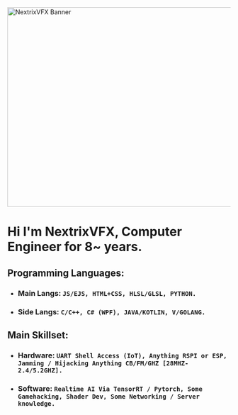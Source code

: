 <picture>
 <source media="(prefers-color-scheme: dark)" srcset="https://yt3.googleusercontent.com/vnVwj-azrAevFXEh6_T_iogXnQnOX2iMv7HzujJxEKaKhaM_ZVYJ0qCJeXe22i6UxanAiQFo=w1707-fcrop64=1,00005a57ffffa5a8-k-c0xffffffff-no-nd-rj">
 <source media="(prefers-color-scheme: light)" srcset="https://yt3.googleusercontent.com/vnVwj-azrAevFXEh6_T_iogXnQnOX2iMv7HzujJxEKaKhaM_ZVYJ0qCJeXe22i6UxanAiQFo=w1707-fcrop64=1,00005a57ffffa5a8-k-c0xffffffff-no-nd-rj">
 <img alt="NextrixVFX Banner" src="https://yt3.googleusercontent.com/vnVwj-azrAevFXEh6_T_iogXnQnOX2iMv7HzujJxEKaKhaM_ZVYJ0qCJeXe22i6UxanAiQFo=w1707-fcrop64=1,00005a57ffffa5a8-k-c0xffffffff-no-nd-rj" width="950" height="450">
</picture>

# Hi I'm NextrixVFX, Computer Engineer for 8~ years.
## Programming Languages:
- ### Main Langs: ```JS/EJS, HTML+CSS, HLSL/GLSL, PYTHON.```
- ### Side Langs: ```C/C++, C# (WPF), JAVA/KOTLIN, V/GOLANG.```
## Main Skillset:
- ### Hardware: ```UART Shell Access (IoT), Anything RSPI or ESP, Jamming / Hijacking Anything CB/FM/GHZ [28MHZ-2.4/5.2GHZ].```
- ### Software: ```Realtime AI Via TensorRT / Pytorch, Some Gamehacking, Shader Dev, Some Networking / Server knowledge.```


